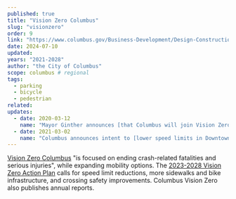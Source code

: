 ```yaml
---
published: true
title: "Vision Zero Columbus"
slug: "visionzero"
order: 9
link: "https://www.columbus.gov/Business-Development/Design-Construction/Street-Road-Projects/Vision-Zero-Home"
date: 2024-07-10
updated:
years: "2021-2028"
author: "the City of Columbus"
scope: columbus # regional
tags:
  - parking
  - bicycle
  - pedestrian
related:
updates:
  - date: 2020-03-12
    name: "Mayor Ginther announces [that Columbus will join Vision Zero](https://columbusunderground.com/columbus-signs-on-to-vision-zero-initiative-bw1/)"
  - date: 2021-03-02
    name: "Columbus announces intent to [lower speed limits in Downtown Columbus](https://columbusunderground.com/columbus-signs-on-to-vision-zero-initiative-bw1/), among other priorities in the Vision Zero Action Plan 1.0"
---
```


[Vision Zero Columbus](https://www.columbus.gov/Business-Development/Design-Construction/Street-Road-Projects/Vision-Zero-Home) "is focused on ending crash-related fatalities and serious injuries", while expanding mobility options. The [2023-2028 Vision Zero Action Plan](https://www.columbus.gov/files/sharedassets/city/v/1/business-and-development/design-amp-construction/contractor-information/vision-zero-home/vision-zero-columbus-action-plan-2023-2028.pdf) calls for speed limit reductions, more sidewalks and bike infrastructure, and crossing safety improvements. Columbus Vision Zero also publishes annual reports.

